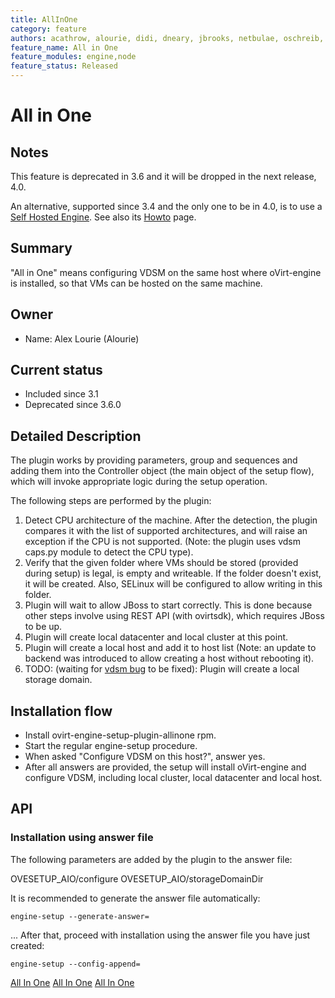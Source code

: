 ```yaml
---
title: AllInOne
category: feature
authors: acathrow, alourie, didi, dneary, jbrooks, netbulae, oschreib, sandrobonazzola
feature_name: All in One
feature_modules: engine,node
feature_status: Released
---
```


# All in One

## Notes

This feature is deprecated in 3.6 and it will be dropped in the next release, 4.0.

An alternative, supported since 3.4 and the only one to be in 4.0, is to use a [Self Hosted Engine](/develop/release-management/features/engine/self-hosted-engine/). See also its [Howto](/documentation/how-to/hosted-engine/) page.

## Summary

"All in One" means configuring VDSM on the same host where oVirt-engine is installed, so that VMs can be hosted on the same machine.

## Owner

*   Name: Alex Lourie (Alourie)

## Current status
*   Included since 3.1
*   Deprecated since 3.6.0

## Detailed Description

The plugin works by providing parameters, group and sequences and adding them into the Controller object (the main object of the setup flow), which will invoke appropriate logic during the setup operation.

The following steps are performed by the plugin:

1.  Detect CPU architecture of the machine. After the detection, the plugin compares it with the list of supported architectures, and will raise an exception if the CPU is not supported. (Note: the plugin uses vdsm caps.py module to detect the CPU type).
2.  Verify that the given folder where VMs should be stored (provided during setup) is legal, is empty and writeable. If the folder doesn't exist, it will be created. Also, SELinux will be configured to allow writing in this folder.
3.  Plugin will wait to allow JBoss to start correctly. This is done because other steps involve using REST API (with ovirtsdk), which requires JBoss to be up.
4.  Plugin will create local datacenter and local cluster at this point.
5.  Plugin will create a local host and add it to host list (Note: an update to backend was introduced to allow creating a host without rebooting it).
6.  TODO: (waiting for [vdsm bug](https://bugzilla.redhat.com/show_bug.cgi?id=799111) to be fixed): Plugin will create a local storage domain.

## Installation flow

*   Install ovirt-engine-setup-plugin-allinone rpm.
*   Start the regular engine-setup procedure.
*   When asked "Configure VDSM on this host?", answer yes.
*   After all answers are provided, the setup will install oVirt-engine and configure VDSM, including local cluster, local datacenter and local host.

## API

### Installation using answer file

The following parameters are added by the plugin to the answer file:

OVESETUP_AIO/configure
OVESETUP_AIO/storageDomainDir

It is recommended to generate the answer file automatically:

`engine-setup --generate-answer=`<answer file full path>

... After that, proceed with installation using the answer file you have just created:

`engine-setup --config-append=`<answer file full path>



[All In One](/develop/release-management/features/) [All In One](/develop/release-management/releases/3.1/feature/) [All In One](Category:Integration)
